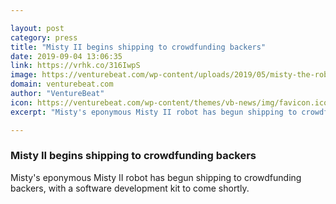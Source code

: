```yaml
---

layout: post
category: press
title: "Misty II begins shipping to crowdfunding backers"
date: 2019-09-04 13:06:35
link: https://vrhk.co/316IwpS
image: https://venturebeat.com/wp-content/uploads/2019/05/misty-the-robot.jpg?w=1200&strip=all
domain: venturebeat.com
author: "VentureBeat"
icon: https://venturebeat.com/wp-content/themes/vb-news/img/favicon.ico
excerpt: "Misty's eponymous Misty II robot has begun shipping to crowdfunding backers, with a software development kit to come shortly."

---
```


### Misty II begins shipping to crowdfunding backers

Misty's eponymous Misty II robot has begun shipping to crowdfunding backers, with a software development kit to come shortly.